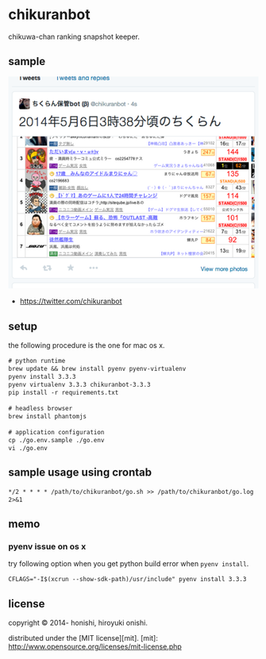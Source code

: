 chikuranbot
==
chikuwa-chan ranking snapshot keeper.

sample
--
![tweet](./sample/tweet.png)

* https://twitter.com/chikuranbot

setup
--
the following procedure is the one for mac os x.

````
# python runtime
brew update && brew install pyenv pyenv-virtualenv
pyenv install 3.3.3
pyenv virtualenv 3.3.3 chikuranbot-3.3.3
pip install -r requirements.txt

# headless browser
brew install phantomjs

# application configuration
cp ./go.env.sample ./go.env
vi ./go.env
````

sample usage using crontab
--

	*/2 * * * * /path/to/chikuranbot/go.sh >> /path/to/chikuranbot/go.log 2>&1

memo
--
### pyenv issue on os x

try following option when you get python build error when `pyenv install`.
````
CFLAGS="-I$(xcrun --show-sdk-path)/usr/include" pyenv install 3.3.3
````

license
--
copyright &copy; 2014- honishi, hiroyuki onishi.

distributed under the [MIT license][mit].
[mit]: http://www.opensource.org/licenses/mit-license.php

